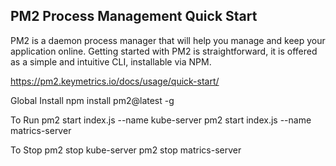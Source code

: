 PM2 Process Management Quick Start
-----------------------------------------------------------
PM2 is a daemon process manager that will help you manage and keep your application online. Getting started with PM2 is straightforward, it is offered as a simple and intuitive CLI, installable via NPM.

https://pm2.keymetrics.io/docs/usage/quick-start/

Global Install 
npm install pm2@latest -g

To Run 
pm2 start index.js --name kube-server
pm2 start index.js --name matrics-server

To Stop
pm2 stop kube-server
pm2 stop matrics-server